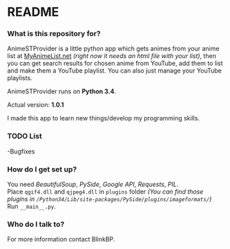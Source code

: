 # README  
  
### What is this repository for?  

AnimeSTProvider is a little python app which gets animes from your anime list at [MyAnimeList.net](http://myanimelist.net) *(right now it needs an html file with your list)*, then you can get search results for chosen anime from YouTube, add them to list and make them a YouTube playlist. You can also just manage your YouTube playlists.  
  
AnimeSTProvider runs on **Python 3.4**.  
  
Actual version: **1.0.1**  
  
I made this app to learn new things/develop my programming skills.  
  
### TODO List  
 
-Bugfixes
  
### How do I get set up?   
  
You need *BeautifulSoup*, *PySide*, *Google API*, *Requests*, *PIL*.   
Place `qgif4.dll` and `qjpeg4.dll` in `plugins` folder *(You can find those plugins in `/Python34/Lib/site-packages/PySide/plugins/imageformats/`)*  
Run `__main__.py`.  
  
### Who do I talk to?   
  
For more information contact BlinkBP.  
